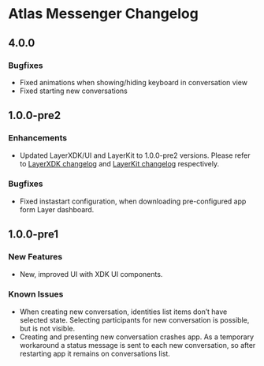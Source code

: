 # Atlas Messenger Changelog

## 4.0.0

### Bugfixes

* Fixed animations when showing/hiding keyboard in conversation view
* Fixed starting new conversations

## 1.0.0-pre2

### Enhancements

* Updated LayerXDK/UI and LayerKit to 1.0.0-pre2 versions. Please refer to [LayerXDK changelog](https://github.com/layerhq/iOS-XDK/releases/tag/v1.0.0-pre2) and [LayerKit changelog](https://github.com/layerhq/releases-ios/releases/tag/v1.0.0-pre2) respectively.

### Bugfixes

* Fixed instastart configuration, when downloading pre-configured app form Layer dashboard.

## 1.0.0-pre1

### New Features

* New, improved UI with XDK UI components.

### Known Issues

* When creating new conversation, identities list items don’t have selected state. Selecting participants for new conversation is possible, but is not visible.
* Creating and presenting new conversation crashes app. As a temporary workaround a status message is sent to each new conversation, so after restarting app it remains on conversations list.
